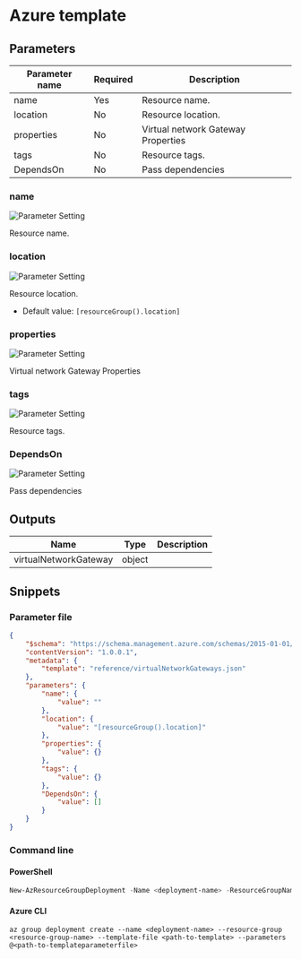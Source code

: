 # Azure template

## Parameters

Parameter name | Required | Description
-------------- | -------- | -----------
name           | Yes      | Resource name.
location       | No       | Resource location.
properties     | No       | Virtual network Gateway Properties
tags           | No       | Resource tags.
DependsOn      | No       | Pass dependencies

### name

![Parameter Setting](https://img.shields.io/badge/parameter-required-orange?style=flat-square)

Resource name.

### location

![Parameter Setting](https://img.shields.io/badge/parameter-optional-green?style=flat-square)

Resource location.

- Default value: `[resourceGroup().location]`

### properties

![Parameter Setting](https://img.shields.io/badge/parameter-optional-green?style=flat-square)

Virtual network Gateway Properties

### tags

![Parameter Setting](https://img.shields.io/badge/parameter-optional-green?style=flat-square)

Resource tags.

### DependsOn

![Parameter Setting](https://img.shields.io/badge/parameter-optional-green?style=flat-square)

Pass dependencies

## Outputs

Name | Type | Description
---- | ---- | -----------
virtualNetworkGateway | object |

## Snippets

### Parameter file

```json
{
    "$schema": "https://schema.management.azure.com/schemas/2015-01-01/deploymentParameters.json#",
    "contentVersion": "1.0.0.1",
    "metadata": {
        "template": "reference/virtualNetworkGateways.json"
    },
    "parameters": {
        "name": {
            "value": ""
        },
        "location": {
            "value": "[resourceGroup().location]"
        },
        "properties": {
            "value": {}
        },
        "tags": {
            "value": {}
        },
        "DependsOn": {
            "value": []
        }
    }
}
```

### Command line

#### PowerShell

```powershell
New-AzResourceGroupDeployment -Name <deployment-name> -ResourceGroupName <resource-group-name> -TemplateFile <path-to-template> -TemplateParameterFile <path-to-templateparameter>
```

#### Azure CLI

```text
az group deployment create --name <deployment-name> --resource-group <resource-group-name> --template-file <path-to-template> --parameters @<path-to-templateparameterfile>
```
